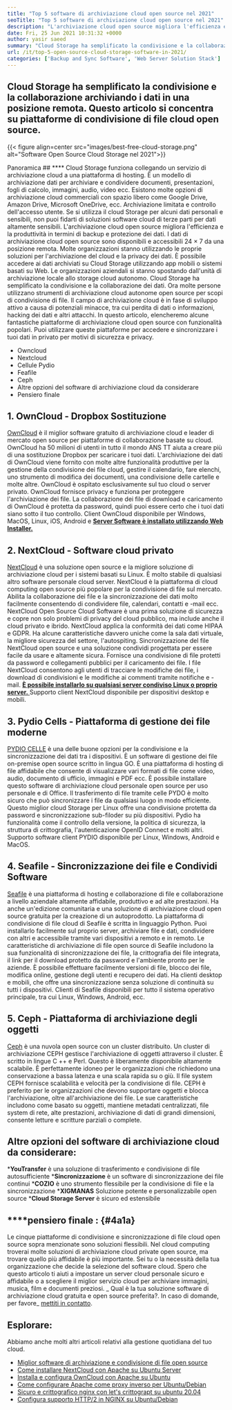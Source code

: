 ```yaml
---
title: "Top 5 software di archiviazione cloud open source nel 2021" 
seoTitle: "Top 5 software di archiviazione cloud open source nel 2021" 
description: "L'archiviazione cloud open source migliora l'efficienza e la produttività in termini di backup e protezione dei dati. Questo articolo si concentra sulle migliori app di archiviazione cloud" 
date: Fri, 25 Jun 2021 10:31:32 +0000
author: yasir saeed
summary: "Cloud Storage ha semplificato la condivisione e la collaborazione archiviando i dati in una posizione remota. Questo articolo si concentra su piattaforme di condivisione di file cloud open source." 
url: /it/top-5-open-source-cloud-storage-software-in-2021/
categories: ['Backup and Sync Software', 'Web Server Solution Stack']
---
```


## Cloud Storage ha semplificato la condivisione e la collaborazione archiviando i dati in una posizione remota. Questo articolo si concentra su piattaforme di condivisione di file cloud open source.

{{< figure align=center src="images/best-free-cloud-storage.png" alt="Software Open Source Cloud Storage nel 2021">}}


Panoramica ## **** 
Cloud Storage funziona collegando un servizio di archiviazione cloud a una piattaforma di hosting. È un modello di archiviazione dati per archiviare e condividere documenti, presentazioni, fogli di calcolo, immagini, audio, video ecc. Esistono molte opzioni di archiviazione cloud commerciali con spazio libero come Google Drive, Amazon Drive, Microsoft OneDrive, ecc. Archiviazione limitata e controllo dell'accesso utente. Se si utilizza il cloud Storage per alcuni dati personali e sensibili, non puoi fidarti di soluzioni software cloud di terze parti per dati altamente sensibili. L'archiviazione cloud open source migliora l'efficienza e la produttività in termini di backup e protezione dei dati.
I dati di archiviazione cloud open source sono disponibili e accessibili 24 × 7 da una posizione remota. Molte organizzazioni stanno utilizzando le proprie soluzioni per l'archiviazione del cloud e la privacy dei dati. È possibile accedere ai dati archiviati su Cloud Storage utilizzando app mobili o sistemi basati su Web. Le organizzazioni aziendali si stanno spostando dall'unità di archiviazione locale allo storage cloud autonomo. Cloud Storage ha semplificato la condivisione e la collaborazione dei dati. Ora molte persone utilizzano strumenti di archiviazione cloud autonome open source per scopi di condivisione di file. Il campo di archiviazione cloud è in fase di sviluppo attivo a causa di potenziali minacce, tra cui perdita di dati o informazioni, hacking dei dati e altri attacchi.
In questo articolo, elencheremo alcune fantastiche piattaforme di archiviazione cloud open source con funzionalità popolari. Puoi utilizzare queste piattaforme per accedere e sincronizzare i tuoi dati in privato per motivi di sicurezza e privacy.
  * Owncloud
  * Nextcloud
  * Cellule Pydio
  * Feafile
  * Ceph
  * Altre opzioni del software di archiviazione cloud da considerare
  * Pensiero finale

## 1. OwnCloud - Dropbox Sostituzione
[OwnCloud][1] è il miglior software gratuito di archiviazione cloud e leader di mercato open source per piattaforme di collaborazione basate su cloud. OwnCloud ha 50 milioni di utenti in tutto il mondo ANS TT aiuta a creare più di una sostituzione Dropbox per scaricare i tuoi dati. L'archiviazione dei dati di OwnCloud viene fornito con molte altre funzionalità produttive per la gestione della condivisione dei file cloud, gestire il calendario, fare elenchi, uno strumento di modifica dei documenti, una condivisione delle cartelle e molte altre. OwnCloud è ospitato esclusivamente sul tuo cloud o server privato. OwnCloud fornisce privacy e funziona per proteggere l'archiviazione dei file. La collaborazione dei file di download e caricamento di OwnCloud è protetta da password, quindi puoi essere certo che i tuoi dati siano sotto il tuo controllo.
Client OwnCloud disponibile per Windows, MacOS, Linux, iOS, Android e [**Server Software è installato utilizzando Web Installer.** ][2]

## 2. NextCloud - Software cloud privato
[NextCloud][3] è una soluzione open source e la migliore soluzione di archiviazione cloud per i sistemi basati su Linux. È molto stabile di qualsiasi altro software personale cloud server. NextCloud è la piattaforma di cloud computing open source più popolare per la condivisione di file sul mercato. Abilita la collaborazione dei file e la sincronizzazione dei dati molto facilmente consentendo di condividere file, calendari, contatti e -mail ecc. NextCloud Open Source Cloud Software è una prima soluzione di sicurezza e copre non solo problemi di privacy del cloud pubblico, ma include anche il cloud privato e ibrido. NextCloud applica la conformità dei dati come HIPAA e GDPR.
Ha alcune caratteristiche davvero uniche come la sala dati virtuale, la migliore sicurezza del settore, l'autospiting. Sincronizzazione del file NextCloud open source e una soluzione condividi progettata per essere facile da usare e altamente sicura. Fornisce una condivisione di file protetti da password e collegamenti pubblici per il caricamento dei file. I file NextCloud consentono agli utenti di tracciare le modifiche dei file, i download di condivisioni e le modifiche ai commenti tramite notifiche e -mail. [**È possibile installarlo su qualsiasi server condiviso Linux o proprio server.** ][4]
Supporto client NextCloud disponibile per dispositivi desktop e mobili.

## 3. Pydio Cells - Piattaforma di gestione dei file moderne
[PYDIO CELLE][5] è una delle buone opzioni per la condivisione e la sincronizzazione dei dati tra i dispositivi. È un software di gestione dei file on-premise open source scritto in lingua GO. È una piattaforma di hosting di file affidabile che consente di visualizzare vari formati di file come video, audio, documento di ufficio, immagini e PDF ecc. È possibile installare questo software di archiviazione cloud personale open source per uso personale e di Office. Il trasferimento di file tramite celle PYDO è molto sicuro che può sincronizzare i file da qualsiasi luogo in modo efficiente. Questo miglior cloud Storage per Linux offre una condivisione protetta da password e sincronizzazione sub-filoder su più dispositivi. Pydio ha funzionalità come il controllo della versione, la politica di sicurezza, la struttura di crittografia, l'autenticazione OpenID Connect e molti altri.
Supporto software client PYDIO disponibile per Linux, Windows, Android e MacOS.

## 4. Seafile - Sincronizzazione dei file e Condividi Software
[Seafile][6] è una piattaforma di hosting e collaborazione di file e collaborazione a livello aziendale altamente affidabile, produttivo e ad alte prestazioni. Ha anche un'edizione comunitaria e una soluzione di archiviazione cloud open source gratuita per la creazione di un autoprodotto. La piattaforma di condivisione di file cloud di Seafile è scritta in linguaggio Python.
Puoi installarlo facilmente sul proprio server, archiviare file e dati, condividere con altri e accessibile tramite vari dispositivi a remoto e in remoto. Le caratteristiche di archiviazione di file open source di Seafile includono la sua funzionalità di sincronizzazione dei file, la crittografia dei file integrata, il link per il download protetto da password e l'ambiente pronto per le aziende. È possibile effettuare facilmente versioni di file, blocco dei file, modifica online, gestione degli utenti e recupero dei dati. Ha clienti desktop e mobili, che offre una sincronizzazione senza soluzione di continuità su tutti i dispositivi.
Clienti di Seafile disponibili per tutto il sistema operativo principale, tra cui Linux, Windows, Android, ecc.

## 5. Ceph - Piattaforma di archiviazione degli oggetti
[Ceph][7] è una nuvola open source con un cluster distribuito. Un cluster di archiviazione CEPH gestisce l'archiviazione di oggetti attraverso il cluster. È scritto in lingue C ++ e Perl. Questo è liberamente disponibile altamente scalabile. È perfettamente idoneo per le organizzazioni che richiedono una conservazione a bassa latenza e una scala rapida su o giù. Il file system CEPH fornisce scalabilità e velocità per la condivisione di file. CEPH è preferito per le organizzazioni che devono supportare oggetti e blocca l'archiviazione, oltre all'archiviazione dei file.
Le sue caratteristiche includono come basato su oggetti, mantiene metadati centralizzati, file system di rete, alte prestazioni, archiviazione di dati di grandi dimensioni, consente letture e scritture parziali o complete.

## Altre opzioni del software di archiviazione cloud da considerare:
  ***YouTransfer**  è una soluzione di trasferimento e condivisione di file autosufficiente
  ***Sincronizzazione**  è un software di sincronizzazione dei file continui
  ***COZIO**  è uno strumento flessibile per la condivisione di file e la sincronizzazione
  ***XIGMANAS**  Soluzione potente e personalizzabile open source
  ***Cloud Storage Server**  è sicuro ed estensibile

## ****pensiero finale **:**    {#4a1a}
Le cinque piattaforme di condivisione e sincronizzazione di file cloud open source sopra menzionate sono soluzioni flessibili. Nel cloud computing troverai molte soluzioni di archiviazione cloud private open source, ma trovare quello più affidabile è più importante. Sei tu o la necessità della tua organizzazione che decide la selezione del software cloud. Spero che questo articolo ti aiuti a impostare un server cloud personale sicuro e affidabile o a scegliere il miglior servizio cloud per archiviare immagini, musica, film e documenti preziosi.
_ Qual è la tua soluzione software di archiviazione cloud gratuita e open source preferita?. In caso di domande, per favore_ [mettiti in contatto][8].

## Esplorare:
Abbiamo anche molti altri articoli relativi alla gestione quotidiana del tuo cloud.
  * [Miglior software di archiviazione e condivisione di file open source][9]
  * [Come installare NextCloud con Apache su Ubuntu Server][4]
  * [Installa e configura OwnCloud con Apache su Ubuntu][2]
  * [Come configurare Apache come proxy inverso per Ubuntu/Debian][10]
  * [Sicuro e crittografico nginx con let's crittograpt su ubuntu 20.04][11]
  * [Configura supporto HTTP/2 in NGINX su Ubuntu/Debian][12]

  
[1]: https://owncloud.com/
[2]: https://blog.containerize.com/backup-and-sync-software/how-to-install-and-configure-owncloud-with-apache-on-ubuntu/
[3]: https://nextcloud.com/
[4]: https://blog.containerize.com/backup-and-sync-software/how-to-install-nextcloud-with-apache-on-ubuntu-server/
[5]: https://pydio.com/
[6]: https://www.seafile.com/
[7]: https://ceph.io/en/
[8]: mailto:yasir.saeed@aspose.com
[9]: https://products.containerize.com/backup-and-sync/
[10]: https://blog.containerize.com/web-server-solution-stack/how-to-configure-apache-as-a-reverse-proxy-for-ubuntudebian/
[11]: https://blog.containerize.com/web-server-solution-stack/how-to-secure-nginx-with-letsencrypt-on-ubuntu-20-04/
[12]: https://blog.containerize.com/web-server-solution-stack/how-to-configure-http2-support-in-nginx-on-ubuntudebian/
